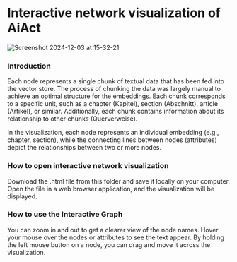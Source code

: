# Interactive network visualization of AiAct
![Screenshot 2024-12-03 at 15-32-21 ](https://github.com/user-attachments/assets/4f24a2a3-14b1-410a-93c8-55b96a329e39)

### Introduction

Each node represents a single chunk of textual data that has been fed into the vector store. The process of chunking the data was largely manual to achieve an optimal structure for the embeddings. Each chunk corresponds to a specific unit, such as a chapter (Kapitel), section (Abschnitt), article (Artikel), or similar. Additionally, each chunk contains information about its relationship to other chunks (Querverweise).

In the visualization, each node represents an individual embedding (e.g., chapter, section), while the connecting lines between nodes (attributes) depict the relationships between two or more nodes.

### How to open interactive network visualization

Download the .html file from this folder and save it locally on your computer. Open the file in a web browser application, and the visualization will be displayed.

### How to use the Interactive Graph

You can zoom in and out to get a clearer view of the node names. Hover your mouse over the nodes or attributes to see the text appear. By holding the left mouse button on a node, you can drag and move it across the visualization.
